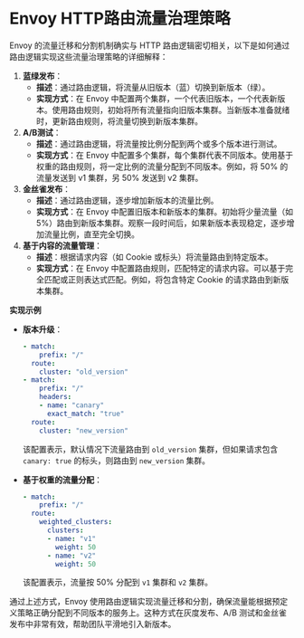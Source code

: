 # Envoy HTTP路由流量治理策略

Envoy 的流量迁移和分割机制确实与 HTTP 路由逻辑密切相关，以下是如何通过路由逻辑实现这些流量治理策略的详细解释：

1. **蓝绿发布**：
   * **描述**：通过路由逻辑，将流量从旧版本（蓝）切换到新版本（绿）。
   * **实现方式**：在 Envoy 中配置两个集群，一个代表旧版本，一个代表新版本。使用路由规则，初始将所有流量指向旧版本集群。当新版本准备就绪时，更新路由规则，将流量切换到新版本集群。
2. **A/B测试**：
   * **描述**：通过路由逻辑，将流量按比例分配到两个或多个版本进行测试。
   * **实现方式**：在 Envoy 中配置多个集群，每个集群代表不同版本。使用基于权重的路由规则，将一定比例的流量分配到不同版本。例如，将 50% 的流量发送到 v1 集群，另 50% 发送到 v2 集群。
3. **金丝雀发布**：
   * **描述**：通过路由逻辑，逐步增加新版本的流量比例。
   * **实现方式**：在 Envoy 中配置旧版本和新版本的集群。初始将少量流量（如 5%）路由到新版本集群。观察一段时间后，如果新版本表现稳定，逐步增加流量比例，直至完全切换。
4. **基于内容的流量管理**：
   * **描述**：根据请求内容（如 Cookie 或标头）将流量路由到特定版本。
   * **实现方式**：在 Envoy 中配置路由规则，匹配特定的请求内容。可以基于完全匹配或正则表达式匹配。例如，将包含特定 Cookie 的请求路由到新版本集群。

**实现示例**

*   **版本升级**：

    ```yaml
    - match:
        prefix: "/"
      route:
        cluster: "old_version"
    - match:
        prefix: "/"
        headers:
        - name: "canary"
          exact_match: "true"
      route:
        cluster: "new_version"
    ```

    该配置表示，默认情况下流量路由到 `old_version` 集群，但如果请求包含 `canary: true` 的标头，则路由到 `new_version` 集群。
*   **基于权重的流量分配**：

    ```yaml
    - match:
        prefix: "/"
      route:
        weighted_clusters:
          clusters:
          - name: "v1"
            weight: 50
          - name: "v2"
            weight: 50
    ```

    该配置表示，流量按 50% 分配到 `v1` 集群和 `v2` 集群。

通过上述方式，Envoy 使用路由逻辑实现流量迁移和分割，确保流量能根据预定义策略正确分配到不同版本的服务上。这种方式在灰度发布、A/B 测试和金丝雀发布中非常有效，帮助团队平滑地引入新版本。
